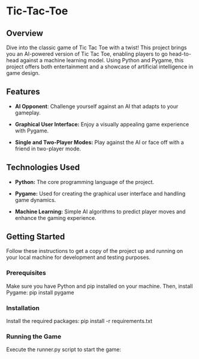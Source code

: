 # Tic-Tac-Toe

## Overview
Dive into the classic game of Tic Tac Toe with a twist! This project brings you an AI-powered version of Tic Tac Toe, enabling players to go head-to-head against a machine learning model. Using Python and Pygame, this project offers both entertainment and a showcase of artificial intelligence in game design.

## Features
- **AI Opponent**: Challenge yourself against an AI that adapts to your gameplay.

- **Graphical User Interface:** Enjoy a visually appealing game experience with Pygame.

- **Single and Two-Player Modes:** Play against the AI or face off with a friend in two-player mode.

## Technologies Used
- **Python:** The core programming language of the project.

- **Pygame:** Used for creating the graphical user interface and handling game dynamics.

- **Machine Learning:** Simple AI algorithms to predict player moves and enhance the gaming experience.

## Getting Started
Follow these instructions to get a copy of the project up and running on your local machine for development and testing purposes.

### Prerequisites
Make sure you have Python and pip installed on your machine. Then, install Pygame:
pip install pygame

### Installation
Install the required packages:
pip install -r requirements.txt

### Running the Game
Execute the runner.py script to start the game:
